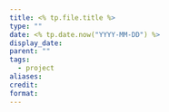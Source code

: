 ```yaml
---
title: <% tp.file.title %>
type: ""
date: <% tp.date.now("YYYY-MM-DD") %>
display_date: 
parent: ""
tags:
  - project
aliases: 
credit: 
format:
---
```

